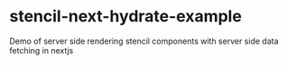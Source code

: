 # stencil-next-hydrate-example
Demo of server side rendering stencil components with server side data fetching in nextjs
